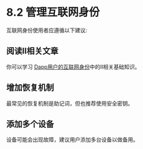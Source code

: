 # 8.2 管理互联网身份
互联网身份使用者应遵循以下建议:
## 阅读II相关文章
你可以学习
[Dapp用户的互联网身份](Dapp用户的互联网身份.md)中的II相关基础知识。
## 增加恢复机制
最常见的恢复机制是助记词，但也推荐使用安全密钥。
## 添加多个设备
设备可能会出现故障，建议用户添加多台设备以做备用。


